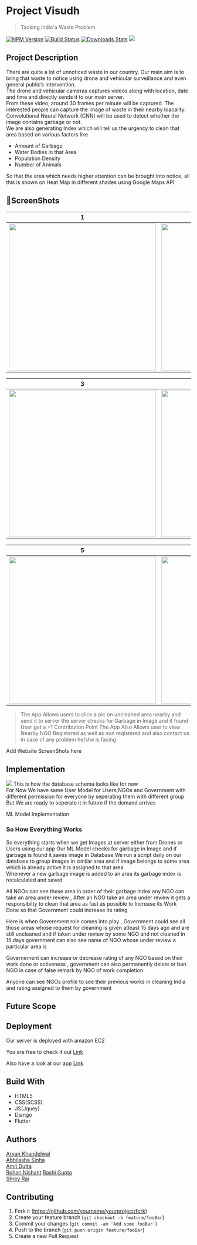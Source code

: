 # Project Visudh
> Tacking India'a Waste Problem

[![NPM Version][npm-image]][npm-url]
[![Build Status][travis-image]][travis-url]
[![Downloads Stats][npm-downloads]][npm-url]
![](ReadmeAssets/1.png)

## Project Description
There are quite a lot of unnoticed waste in our country. Our main aim is to bring that waste to notice using drone and vehicular surveillance and even general public’s intervention.   
The drone and vehicular cameras captures videos along with location, date and time and directly sends it to our main server.  
  From these video, around 30 frames per minute will be captured. 
The interested people can capture the image of waste in their nearby loacality.   
Convolutional Neural Network (CNN) will be used to detect whether the image contains garbage or not.   
We are also generating Index which will tell us the urgency to clean that area based on various factors like
* Amount of Garbage
* Water Bodies in that Area
* Population Density
* Number of Animals

So that the area which needs higher attention can be brought into notice, all this is shown on Heat Map in different shades using Google Maps API



## 📸ScreenShots

| 1 | 2|
|------|-------|
|<img src="ReadmeAssets/3.jpeg" width="400"/>|<img src="ReadmeAssets/4.jpeg" width="400"/>|


| 3 | 4|
|------|-------|
|<img src="ReadmeAssets/5.jpeg" width="400"/>|<img src="ReadmeAssets/6.jpeg" width="400"/>|

| 5 | 6 |
|------|-------|
|<img src="ReadmeAssets/7.jpeg" width="400"/>|<img src="ReadmeAssets/8.jpeg" width="400"/>|

> The App Allows users to click a pic on uncleaned area nearby and send it to server the server checks for Garbage in Image and if found  
User get a +1 Contribution Point 
The App Also Allows user to view Nearby NGO Registered as well as non registered and also contact us in case of any problem he/she is facing

Add Website ScreenShots here

## Implementation
![](ReadmeAssets/ProductDesign.jpeg)
This is how the database schema looks like for now   
For Now We have same User Model for Users,NGOs and Government with
different permission for everyone by seperating them with different group   
But We are ready to seperate it in future if the demand arrives  

ML Model Implementation


### So How Everything Works
So everything starts when we get Images at server either from Drones or Users using our app 
Our ML Model checks for garbage in Image and if garbage is found it saves image in Database
We run a script daily on our database to group images in similar area and if image belongs to some area which is already active it is assigned to that area   
Whenever a new garbage image is added to an area its garbage index is recalculated and saved

All NGOs can see these area in order of their garbage Index any NGO can take an area under review , After an NGO take an area under review it gets a responsibilty to clean that area as fast as possible to Increase its Work Done so that Government could increase its rating

Here is when Goverement role comes into play , Government could see all those areas whose request for cleaning is given atleast 15 days ago and are still uncleaned and if taken under review by some NGO and not cleaned in 15 days government can also see name of NGO 
whose under review a particular area is  

Governement can increase or decrease rating of any NGO based on their work done or activeness , government can also permanently delete or ban NGO in case of false remark by NGO of work completion

Anyone can see NGOs profile to see their previous works in cleaning India and rating assigned to them by government

## Future Scope


## Deployment

Our server is deployed with amazon EC2 


You are free to check it out
[Link]()

Also have a look at our app
[Link]()

## Build With

* HTML5
* CSS(SCSS)
* JS(Jquey)
* Django
* Flutter

## Authors

[Aryan Khandelwal]()   
[Abhilasha Sinha]()  
[Amit Dutta]()  
[Rohan Nishant]()
[Rashi Gupta]()    
[Shrey Rai]()  



## Contributing

1. Fork it (<https://github.com/yourname/yourproject/fork>)
2. Create your feature branch (`git checkout -b feature/fooBar`)
3. Commit your changes (`git commit -am 'Add some fooBar'`)
4. Push to the branch (`git push origin feature/fooBar`)
5. Create a new Pull Request

<!-- Markdown link & img dfn's -->
[npm-image]: https://img.shields.io/npm/v/datadog-metrics.svg?style=flat-square
[npm-url]: https://npmjs.org/package/datadog-metrics
[npm-downloads]: https://img.shields.io/npm/dm/datadog-metrics.svg?style=flat-square
[travis-image]: https://img.shields.io/travis/dbader/node-datadog-metrics/master.svg?style=flat-square
[travis-url]: https://travis-ci.org/dbader/node-datadog-metrics
[wiki]: https://github.com/yourname/yourproject/wiki
